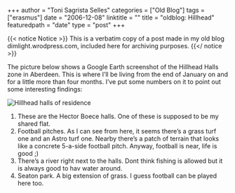 +++
author = "Toni Sagrista Selles"
categories = ["Old Blog"]
tags = ["erasmus"]
date = "2006-12-08"
linktitle = ""
title = "oldblog: Hillhead"
featuredpath = "date"
type = "post"
+++

{{< notice Notice >}}
This is a verbatim copy of a post made in my old blog dimlight.wrodpress.com, included here for archiving purposes.
{{</ notice >}}

The picture below shows a Google Earth screenshot of the Hillhead Halls zone in Aberdeen. This is where I’ll be living from the end of January on and for a little more than four months. I’ve put some numbers on it to point out some interesting findings:

![Hillhead halls of residence](/img/2006/12/hillhead.jpg)

1. These are the Hector Boece halls. One of these is supposed to be my shared flat.
2. Football pitches. As I can see from here, it seems there’s a grass turf one and an Astro turf one. Nearby there’s a patch of terrain that looks like a concrete 5-a-side football pitch. Anyway, football is near, life is good ;)
3. There’s a river right next to the halls. Dont think fishing is allowed but it is always good to hav water around.
4. Seaton park. A big extension of grass. I guess football can be played here too.
